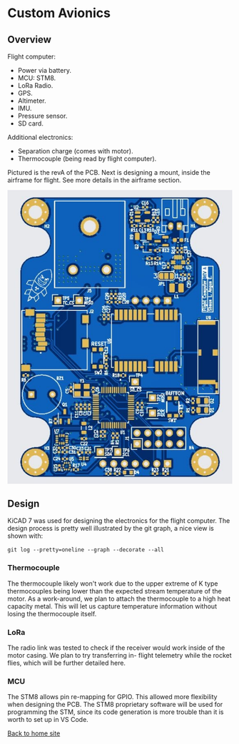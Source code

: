 # Custom Avionics
## Overview
Flight computer:
- Power via battery.
- MCU: STM8.
- LoRa Radio.
- GPS.
- Altimeter.
- IMU.
- Pressure sensor.
- SD card.

Additional electronics:
- Separation charge (comes with motor).
- Thermocouple (being read by flight computer).

Pictured is the revA of the PCB. Next is designing
a mount, inside the airframe for flight. See more
details in the airframe section.

![screenshot](/img/flight_computer_pcb.jpeg)

## Design
KiCAD 7 was used for designing the electronics for the flight computer. The design process is pretty well illustrated
by the git graph, a nice view is shown with:

```
git log --pretty=oneline --graph --decorate --all
```

### Thermocouple
The thermocouple likely won't work due to the upper extreme
of K type thermocouples being lower than the expected stream
temperature of the motor. As a work-around, we plan to
attach the thermocouple to a high heat capacity metal.
This will let us capture temperature information without
losing the thermocouple itself.

### LoRa
The radio link was tested to check if the receiver would work
inside of the motor casing. We plan to try transferring in-
flight telemetry while the rocket flies, which will be further
detailed here. 

### MCU
The STM8 allows pin re-mapping for GPIO. This allowed
more flexibility when designing the PCB. The STM8 proprietary
software will be used for programming the STM, since its code
generation is more trouble than it is worth to set up in VS Code.

[Back to home site](https://shaunlowis.github.io/rocketeering/)
